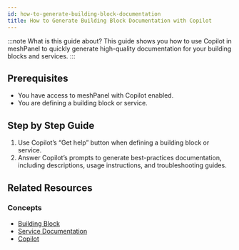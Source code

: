 ```yaml
---
id: how-to-generate-building-block-documentation
title: How to Generate Building Block Documentation with Copilot
---
```


:::note What is this guide about?
This guide shows you how to use Copilot in meshPanel to quickly generate high-quality documentation for your building blocks and services.
:::

## Prerequisites

- You have access to meshPanel with Copilot enabled.
- You are defining a building block or service.

## Step by Step Guide

1. Use Copilot’s “Get help” button when defining a building block or service.
2. Answer Copilot’s prompts to generate best-practices documentation, including descriptions, usage instructions, and troubleshooting guides.

## Related Resources

### Concepts

- [Building Block](concepts/building-block.md)
- [Service Documentation](concepts/marketplace.md)
- [Copilot](concepts/copilot.md)
